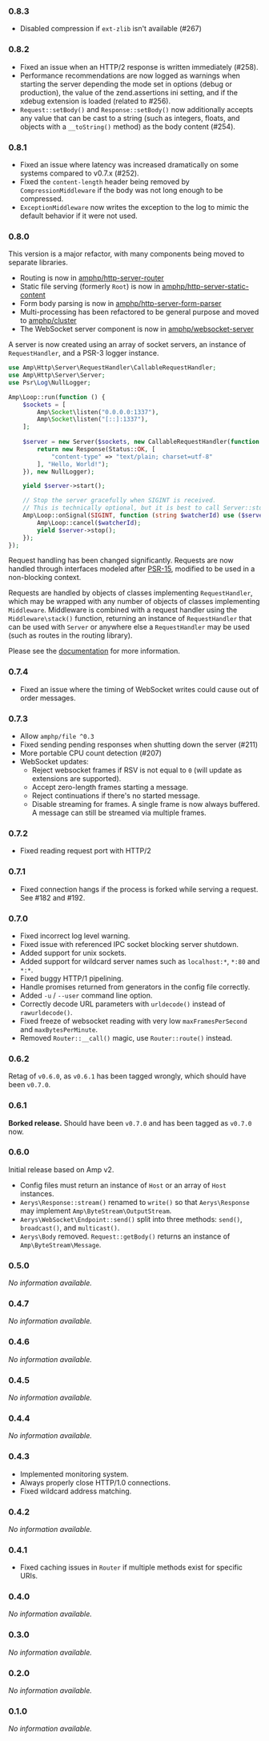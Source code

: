 ### 0.8.3

 - Disabled compression if `ext-zlib` isn't available (#267)

### 0.8.2

- Fixed an issue when an HTTP/2 response is written immediately (#258).
- Performance recommendations are now logged as warnings when starting the server depending the mode set in options (debug or production), the value of the zend.assertions ini setting, and if the xdebug extension is loaded (related to #256).
- `Request::setBody()` and `Response::setBody()` now additionally accepts any value that can be cast to a string (such as integers, floats, and objects with a `__toString()` method) as the body content (#254).

### 0.8.1

- Fixed an issue where latency was increased dramatically on some systems compared to v0.7.x (#252).
- Fixed the `content-length` header being removed by `CompressionMiddleware` if the body was not long enough to be compressed.
- `ExceptionMiddleware` now writes the exception to the log to mimic the default behavior if it were not used.

### 0.8.0

This version is a major refactor, with many components being moved to separate libraries.

- Routing is now in [amphp/http-server-router](https://github.com/amphp/http-server-router)
- Static file serving (formerly `Root`) is now in [amphp/http-server-static-content](https://github.com/amphp/http-static-content)
- Form body parsing is now in [amphp/http-server-form-parser](https://github.com/amphp/http-server-form-parser)
- Multi-processing has been refactored to be general purpose and moved to [amphp/cluster](https://github.com/amphp/cluster)
- The WebSocket server component is now in [amphp/websocket-server](https://github.com/amphp/websocket-server)

A server is now created using an array of socket servers, an instance of `RequestHandler`, and a PSR-3 logger instance.

```php
use Amp\Http\Server\RequestHandler\CallableRequestHandler;
use Amp\Http\Server\Server;
use Psr\Log\NullLogger;

Amp\Loop::run(function () {
    $sockets = [
        Amp\Socket\listen("0.0.0.0:1337"),
        Amp\Socket\listen("[::]:1337"),
    ];
    
    $server = new Server($sockets, new CallableRequestHandler(function (Request $request) {
        return new Response(Status::OK, [
            "content-type" => "text/plain; charset=utf-8"
        ], "Hello, World!");
    }), new NullLogger);

    yield $server->start();

    // Stop the server gracefully when SIGINT is received.
    // This is technically optional, but it is best to call Server::stop().
    Amp\Loop::onSignal(SIGINT, function (string $watcherId) use ($server) {
        Amp\Loop::cancel($watcherId);
        yield $server->stop();
    });
});
```

Request handling has been changed significantly. Requests are now handled through interfaces modeled after [PSR-15](https://www.php-fig.org/psr/psr-15/), modified to be used in a non-blocking context.

Requests are handled by objects of classes implementing `RequestHandler`, which may be wrapped with any number of objects of classes implementing `Middleware`. Middleware is combined with a request handler using the `Middleware\stack()` function, returning an instance of `RequestHandler` that can be used with `Server` or anywhere else a `RequestHandler` may be used (such as routes in the routing library).

Please see the [documentation](https://amphp.org/http-server) for more information.

### 0.7.4

 - Fixed an issue where the timing of WebSocket writes could cause out of order messages.

### 0.7.3

 - Allow `amphp/file ^0.3`
 - Fixed sending pending responses when shutting down the server (#211)
 - More portable CPU count detection (#207)
 - WebSocket updates:
    - Reject websocket frames if RSV is not equal to `0` (will update as extensions are supported).
    - Accept zero-length frames starting a message.
    - Reject continuations if there's no started message.
    - Disable streaming for frames. A single frame is now always buffered. A message can still be streamed via multiple frames.

### 0.7.2

 - Fixed reading request port with HTTP/2

### 0.7.1

 - Fixed connection hangs if the process is forked while serving a request. See #182 and #192.

### 0.7.0

 - Fixed incorrect log level warning.
 - Fixed issue with referenced IPC socket blocking server shutdown.
 - Added support for unix sockets.
 - Added support for wildcard server names such as `localhost:*`, `*:80` and `*:*`.
 - Fixed buggy HTTP/1 pipelining.
 - Handle promises returned from generators in the config file correctly.
 - Added `-u` / `--user` command line option.
 - Correctly decode URL parameters with `urldecode()` instead of `rawurldecode()`.
 - Fixed freeze of websocket reading with very low `maxFramesPerSecond` and `maxBytesPerMinute`.
 - Removed `Router::__call()` magic, use `Router::route()` instead.

### 0.6.2

Retag of `v0.6.0`, as `v0.6.1` has been tagged wrongly, which should have been `v0.7.0`.

### 0.6.1

**Borked release.** Should have been `v0.7.0` and has been tagged as `v0.7.0` now.

### 0.6.0

Initial release based on Amp v2.

- Config files must return an instance of `Host` or an array of `Host` instances.
- `Aerys\Response::stream()` renamed to `write()` so that `Aerys\Response` may implement `Amp\ByteStream\OutputStream`.
- `Aerys\WebSocket\Endpoint::send()` split into three methods: `send()`, `broadcast()`, and `multicast()`.
- `Aerys\Body` removed. `Request::getBody()` returns an instance of `Amp\ByteStream\Message`.

### 0.5.0

_No information available._

### 0.4.7

_No information available._

### 0.4.6

_No information available._

### 0.4.5

_No information available._

### 0.4.4

_No information available._

### 0.4.3

 - Implemented monitoring system.
 - Always properly close HTTP/1.0 connections.
 - Fixed wildcard address matching.

### 0.4.2

_No information available._

### 0.4.1

 - Fixed caching issues in `Router` if multiple methods exist for specific URIs.
 
### 0.4.0

_No information available._

### 0.3.0

_No information available._

### 0.2.0

_No information available._

### 0.1.0

_No information available._
